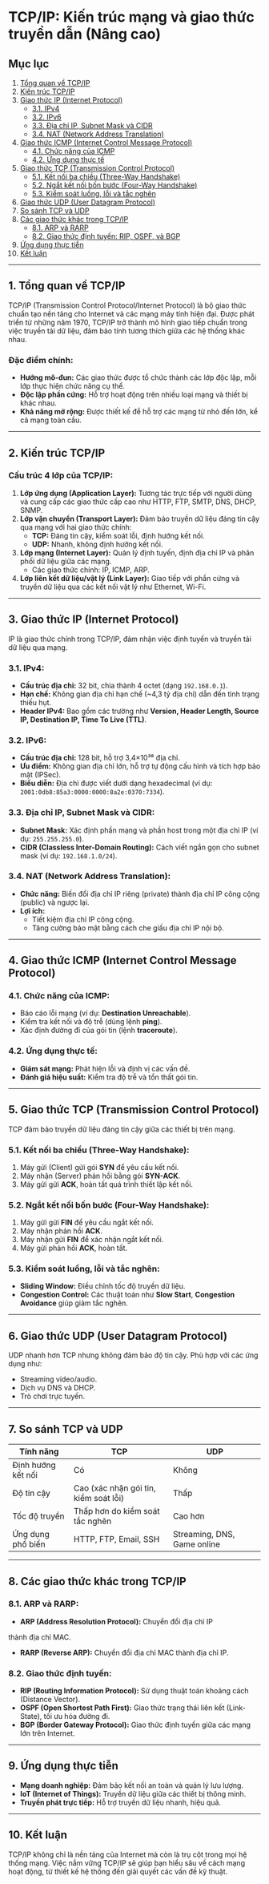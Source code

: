 # TCP/IP: Kiến trúc mạng và giao thức truyền dẫn (Nâng cao)

## Mục lục

1. [Tổng quan về TCP/IP](#1-tổng-quan-về-tcpip)  
2. [Kiến trúc TCP/IP](#2-kiến-trúc-tcpip)  
3. [Giao thức IP (Internet Protocol)](#3-giao-thức-ip-internet-protocol)  
   - [3.1. IPv4](#31-ipv4)  
   - [3.2. IPv6](#32-ipv6)  
   - [3.3. Địa chỉ IP, Subnet Mask và CIDR](#33-địa-chỉ-ip-subnet-mask-và-cidr)  
   - [3.4. NAT (Network Address Translation)](#34-nat-network-address-translation)  
4. [Giao thức ICMP (Internet Control Message Protocol)](#4-giao-thức-icmp-internet-control-message-protocol)  
   - [4.1. Chức năng của ICMP](#41-chức-năng-của-icmp)  
   - [4.2. Ứng dụng thực tế](#42-ứng-dụng-thực-tế)  
5. [Giao thức TCP (Transmission Control Protocol)](#5-giao-thức-tcp-transmission-control-protocol)  
   - [5.1. Kết nối ba chiều (Three-Way Handshake)](#51-kết-nối-ba-chiều-three-way-handshake)  
   - [5.2. Ngắt kết nối bốn bước (Four-Way Handshake)](#52-ngắt-kết-nối-bốn-bước-four-way-handshake)  
   - [5.3. Kiểm soát luồng, lỗi và tắc nghẽn](#53-kiểm-soát-luồng-lỗi-và-tắc-nghẽn)  
6. [Giao thức UDP (User Datagram Protocol)](#6-giao-thức-udp-user-datagram-protocol)  
7. [So sánh TCP và UDP](#7-so-sánh-tcp-và-udp)  
8. [Các giao thức khác trong TCP/IP](#8-các-giao-thức-khác-trong-tcpip)  
   - [8.1. ARP và RARP](#81-arp-và-rarp)  
   - [8.2. Giao thức định tuyến: RIP, OSPF, và BGP](#82-giao-thức-định-tuyến-rip-ospf-và-bgp)  
9. [Ứng dụng thực tiễn](#9-ứng-dụng-thực-tiễn)  
10. [Kết luận](#10-kết-luận)

---

## 1. Tổng quan về TCP/IP

TCP/IP (Transmission Control Protocol/Internet Protocol) là bộ giao thức chuẩn tạo nền tảng cho Internet và các mạng máy tính hiện đại. Được phát triển từ những năm 1970, TCP/IP trở thành mô hình giao tiếp chuẩn trong việc truyền tải dữ liệu, đảm bảo tính tương thích giữa các hệ thống khác nhau.

### **Đặc điểm chính:**
- **Hướng mô-đun:** Các giao thức được tổ chức thành các lớp độc lập, mỗi lớp thực hiện chức năng cụ thể.
- **Độc lập phần cứng:** Hỗ trợ hoạt động trên nhiều loại mạng và thiết bị khác nhau.
- **Khả năng mở rộng:** Được thiết kế để hỗ trợ các mạng từ nhỏ đến lớn, kể cả mạng toàn cầu.

---

## 2. Kiến trúc TCP/IP

### **Cấu trúc 4 lớp của TCP/IP:**

1. **Lớp ứng dụng (Application Layer):** Tương tác trực tiếp với người dùng và cung cấp các giao thức cấp cao như HTTP, FTP, SMTP, DNS, DHCP, SNMP.
2. **Lớp vận chuyển (Transport Layer):** Đảm bảo truyền dữ liệu đáng tin cậy qua mạng với hai giao thức chính:  
   - **TCP:** Đáng tin cậy, kiểm soát lỗi, định hướng kết nối.  
   - **UDP:** Nhanh, không định hướng kết nối.  
3. **Lớp mạng (Internet Layer):** Quản lý định tuyến, định địa chỉ IP và phân phối dữ liệu giữa các mạng.  
   - Các giao thức chính: IP, ICMP, ARP.  
4. **Lớp liên kết dữ liệu/vật lý (Link Layer):** Giao tiếp với phần cứng và truyền dữ liệu qua các kết nối vật lý như Ethernet, Wi-Fi.

---

## 3. Giao thức IP (Internet Protocol)

IP là giao thức chính trong TCP/IP, đảm nhận việc định tuyến và truyền tải dữ liệu qua mạng.

### 3.1. **IPv4:**
- **Cấu trúc địa chỉ:** 32 bit, chia thành 4 octet (dạng `192.168.0.1`).  
- **Hạn chế:** Không gian địa chỉ hạn chế (~4,3 tỷ địa chỉ) dẫn đến tình trạng thiếu hụt.  
- **Header IPv4:** Bao gồm các trường như **Version, Header Length, Source IP, Destination IP, Time To Live (TTL)**.

### 3.2. **IPv6:**
- **Cấu trúc địa chỉ:** 128 bit, hỗ trợ 3,4×10³⁸ địa chỉ.  
- **Ưu điểm:** Không gian địa chỉ lớn, hỗ trợ tự động cấu hình và tích hợp bảo mật (IPSec).  
- **Biểu diễn:** Địa chỉ được viết dưới dạng hexadecimal (ví dụ: `2001:0db8:85a3:0000:0000:8a2e:0370:7334`).

### 3.3. **Địa chỉ IP, Subnet Mask và CIDR:**
- **Subnet Mask:** Xác định phần mạng và phần host trong một địa chỉ IP (ví dụ: `255.255.255.0`).
- **CIDR (Classless Inter-Domain Routing):** Cách viết ngắn gọn cho subnet mask (ví dụ: `192.168.1.0/24`).

### 3.4. **NAT (Network Address Translation):**
- **Chức năng:** Biến đổi địa chỉ IP riêng (private) thành địa chỉ IP công cộng (public) và ngược lại.
- **Lợi ích:**  
  - Tiết kiệm địa chỉ IP công cộng.  
  - Tăng cường bảo mật bằng cách che giấu địa chỉ IP nội bộ.

---

## 4. Giao thức ICMP (Internet Control Message Protocol)

### 4.1. **Chức năng của ICMP:**
- Báo cáo lỗi mạng (ví dụ: **Destination Unreachable**).  
- Kiểm tra kết nối và độ trễ (dùng lệnh **ping**).  
- Xác định đường đi của gói tin (lệnh **traceroute**).

### 4.2. **Ứng dụng thực tế:**
- **Giám sát mạng:** Phát hiện lỗi và định vị các vấn đề.  
- **Đánh giá hiệu suất:** Kiểm tra độ trễ và tổn thất gói tin.

---

## 5. Giao thức TCP (Transmission Control Protocol)

TCP đảm bảo truyền dữ liệu đáng tin cậy giữa các thiết bị trên mạng.

### 5.1. **Kết nối ba chiều (Three-Way Handshake):**
1. Máy gửi (Client) gửi gói **SYN** để yêu cầu kết nối.
2. Máy nhận (Server) phản hồi bằng gói **SYN-ACK**.
3. Máy gửi gửi **ACK**, hoàn tất quá trình thiết lập kết nối.

### 5.2. **Ngắt kết nối bốn bước (Four-Way Handshake):**
1. Máy gửi gửi **FIN** để yêu cầu ngắt kết nối.
2. Máy nhận phản hồi **ACK**.
3. Máy nhận gửi **FIN** để xác nhận ngắt kết nối.
4. Máy gửi phản hồi **ACK**, hoàn tất.

### 5.3. **Kiểm soát luồng, lỗi và tắc nghẽn:**
- **Sliding Window:** Điều chỉnh tốc độ truyền dữ liệu.  
- **Congestion Control:** Các thuật toán như **Slow Start**, **Congestion Avoidance** giúp giảm tắc nghẽn.

---

## 6. Giao thức UDP (User Datagram Protocol)

UDP nhanh hơn TCP nhưng không đảm bảo độ tin cậy. Phù hợp với các ứng dụng như:
- Streaming video/audio.
- Dịch vụ DNS và DHCP.
- Trò chơi trực tuyến.

---

## 7. So sánh TCP và UDP

| **Tính năng**        | **TCP**                                    | **UDP**                              |
|-----------------------|--------------------------------------------|--------------------------------------|
| Định hướng kết nối    | Có                                        | Không                               |
| Độ tin cậy            | Cao (xác nhận gói tin, kiểm soát lỗi)     | Thấp                                |
| Tốc độ truyền         | Thấp hơn do kiểm soát tắc nghẽn           | Cao hơn                             |
| Ứng dụng phổ biến     | HTTP, FTP, Email, SSH                     | Streaming, DNS, Game online         |

---

## 8. Các giao thức khác trong TCP/IP

### 8.1. **ARP và RARP:**
- **ARP (Address Resolution Protocol):** Chuyển đổi địa chỉ IP

 thành địa chỉ MAC.  
- **RARP (Reverse ARP):** Chuyển đổi địa chỉ MAC thành địa chỉ IP.

### 8.2. **Giao thức định tuyến:**
- **RIP (Routing Information Protocol):** Sử dụng thuật toán khoảng cách (Distance Vector).  
- **OSPF (Open Shortest Path First):** Giao thức trạng thái liên kết (Link-State), tối ưu hóa đường đi.  
- **BGP (Border Gateway Protocol):** Giao thức định tuyến giữa các mạng lớn trên Internet.

---

## 9. Ứng dụng thực tiễn

- **Mạng doanh nghiệp:** Đảm bảo kết nối an toàn và quản lý lưu lượng.  
- **IoT (Internet of Things):** Truyền dữ liệu giữa các thiết bị thông minh.  
- **Truyền phát trực tiếp:** Hỗ trợ truyền dữ liệu nhanh, hiệu quả.  

---

## 10. Kết luận

TCP/IP không chỉ là nền tảng của Internet mà còn là trụ cột trong mọi hệ thống mạng. Việc nắm vững TCP/IP sẽ giúp bạn hiểu sâu về cách mạng hoạt động, từ thiết kế hệ thống đến giải quyết các vấn đề kỹ thuật.